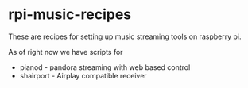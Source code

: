 rpi-music-recipes
=================

These are recipes for setting up music streaming tools on raspberry pi.

As of right now we have scripts for

* pianod - pandora streaming with web based control
* shairport - Airplay compatible receiver


